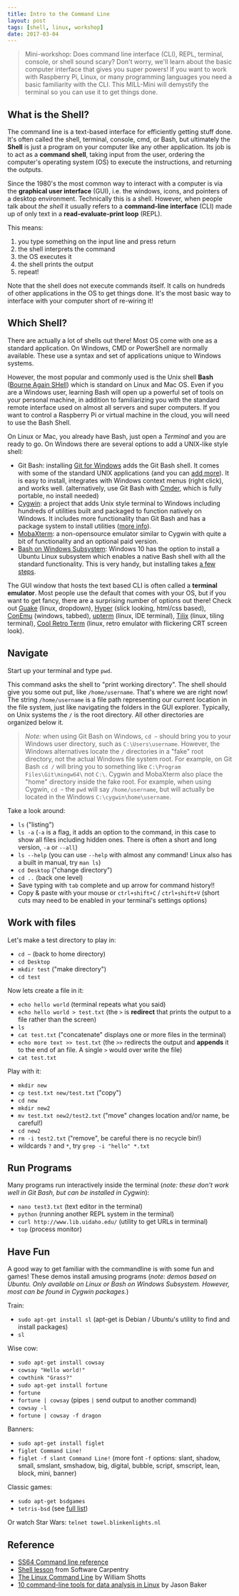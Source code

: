 ```yaml
---
title: Intro to the Command Line
layout: post
tags: [shell, linux, workshop]
date: 2017-03-04
---
```


> Mini-workshop: Does command line interface (CLI), REPL, terminal, console, or shell sound scary? Don't worry, we'll learn about the basic computer interface that gives you super powers! If you want to work with Raspberry Pi, Linux, or many programming languages you need a basic familiarity with the CLI. This MILL-Mini will demystify the terminal so you can use it to get things done.

## What is the Shell?

The command line is a text-based interface for efficiently getting stuff done. 
It's often called the shell, terminal, console, cmd, or Bash, but ultimately the **Shell** is just a program on your computer like any other application. 
Its job is to act as a **command shell**, taking input from the user, ordering the computer's operating system (OS) to execute the instructions, and returning the outputs.

Since the 1980's the most common way to interact with a computer is via the **graphical user interface** (GUI), i.e. the windows, icons, and pointers of a desktop environment.
Technically this is a shell.
However, when people talk about *the shell* it usually refers to a **command-line interface** (CLI) made up of only text in a **read-evaluate-print loop** (REPL).

This means:

1. you type something on the input line and press return
2. the shell interprets the command
3. the OS executes it
4. the shell prints the output
5. repeat!

Note that the shell does not execute commands itself. 
It calls on hundreds of other applications in the OS to get things done. 
It's the most basic way to interface with your computer short of re-wiring it!

## Which Shell?

There are actually a lot of shells out there! 
Most OS come with one as a standard application. 
On Windows, CMD or PowerShell are normally available.
These use a syntax and set of applications unique to Windows systems. 

However, the most popular and commonly used is the Unix shell **Bash** ([Bourne Again SHell](https://en.wikipedia.org/wiki/Bash_(Unix_shell))) which is standard on Linux and Mac OS.
Even if you are a Windows user, learning Bash will open up a powerful set of tools on your personal machine, in addition to familiarizing you with the standard remote interface used on almost all servers and super computers.
If you want to control a Raspberry Pi or virtual machine in the cloud, you will need to use the Bash Shell.

On Linux or Mac, you already have Bash, just open a *Terminal* and you are ready to go.
On Windows there are several options to add a UNIX-like style shell:

- Git Bash: installing [Git for Windows](https://git-for-windows.github.io/) adds the Git Bash shell. It comes with some of the standard UNIX applications (and you can [add more](https://evanwill.github.io/_drafts/notes/gitbash-windows.html)). It is easy to install, integrates with Windows context menus (right click), and works well. (alternatively, use Git Bash with [Cmder](https://evanwill.github.io/_drafts/notes/cmdr.html), which is fully portable, no install needed)
- [Cygwin](https://www.cygwin.com/): a project that adds Unix style terminal to Windows including hundreds of utilities built and packaged to function natively on Windows. It includes more functionality than Git Bash and has a package system to install utilities ([more info](https://evanwill.github.io/_drafts/notes/cygwin.html)).
- [MobaXterm](http://mobaxterm.mobatek.net/): a non-opensource emulator similar to Cygwin with quite a bit of functionality and an optional paid version.
- [Bash on Windows Subsystem](https://msdn.microsoft.com/en-us/commandline/wsl/about): Windows 10 has the option to install a Ubuntu Linux subsystem which enables a native Bash shell with all the standard functionality. This is very handy, but installing takes [a few steps](https://msdn.microsoft.com/en-us/commandline/wsl/install_guide).

The GUI window that hosts the text based CLI is often called a **terminal emulator**. 
Most people use the default that comes with your OS, but if you want to get fancy, there are a surprising number of options out there!
Check out [Guake](http://guake-project.org/) (linux, dropdown), [Hyper](https://hyper.is/) (slick looking, html/css based), [ConEmu](https://conemu.github.io/) (windows, tabbed), [upterm](https://github.com/railsware/upterm) (linux, IDE terminal), [Tilix](https://gnunn1.github.io/tilix-web/) (linux, tiling terminal), [Cool Retro Term](https://github.com/Swordfish90/cool-retro-term) (linux, retro emulator with flickering CRT screen look).

## Navigate 

Start up your terminal and type `pwd`.

This command asks the shell to "print working directory".
The shell should give you some out put, like `/home/username`.
That's where we are right now!
The string `/home/username` is a file path representing our current location in the file system, just like navigating the folders in the GUI explorer.
Typically, on Unix systems the `/` is the root directory.
All other directories are organized below it.

> *Note:* when using Git Bash on Windows, `cd ~` should bring you to your Windows user directory, such as `C:\Users\username`. 
> However, the Windows alternatives locate the `/` directories in a "fake" root directory, not the actual Windows file system root. 
> For example, on Git Bash `cd /` will bring you to something like `C:\Program Files\Git\mingw64\` not `C:\`. 
> Cygwin and MobaXterm also place the "home" directory inside the fake root. 
> For example, when using Cygwin, `cd ~` the `pwd` will say `/home/username`, but will actually be located in the Windows `C:\cygwin\home\username`.

Take a look around:
- `ls` ("listing")
- `ls -a` (`-a` is a flag, it adds an option to the command, in this case to show all files including hidden ones. There is often a short and long version, `-a` or `--all`)
- `ls --help` (you can use `--help` with almost any command! Linux also has a built in manual, try `man ls`)
- `cd Desktop` ("change directory")
- `cd ..` (back one level)
- Save typing with `tab` complete and up arrow for command history!!
- Copy & paste with your mouse or `ctrl+shift+C` / `ctrl+shift+V` (short cuts may need to be enabled in your terminal's settings options)

## Work with files

Let's make a test directory to play in:

- `cd ~` (back to home directory)
- `cd Desktop`
- `mkdir test` ("make directory")
- `cd test`

Now lets create a file in it: 

- `echo hello world` (terminal repeats what you said)
- `echo hello world > test.txt` (the `>` is **redirect** that prints the output to a file rather than the screen)
- `ls`
- `cat test.txt` ("concatenate" displays one or more files in the terminal)
- `echo more text >> test.txt` (the `>>` redirects the output and **appends** it to the end of an file. A single `>` would over write the file)
- `cat test.txt`

Play with it:

- `mkdir new`
- `cp test.txt new/test.txt` ("copy")
- `cd new`
- `mkdir new2`
- `mv test.txt new2/test2.txt` ("move" changes location and/or name, be careful!)
- `cd new2`
- `rm -i test2.txt` ("remove", be careful there is no recycle bin!)
- wildcards `?` and `*`, try `grep -i "hello" *.txt`

## Run Programs

Many programs run interactively inside the terminal (*note: these don't work well in Git Bash, but can be installed in Cygwin*):

- `nano test3.txt` (text editor in the terminal)
- `python` (running another REPL system in the terminal)
- `curl http://www.lib.uidaho.edu/` (utility to get URLs in terminal)
- `top` (process monitor)

## Have Fun

A good way to get familiar with the commandline is with some fun and games! 
These demos install amusing programs (*note: demos based on Ubuntu. Only available on Linux or Bash on Windows Subsystem. However, most can be found in Cygwin packages.*)

Train:

- `sudo apt-get install sl` (apt-get is Debian / Ubuntu's utility to find and install packages)
- `sl`

Wise cow:

- `sudo apt-get install cowsay`
- `cowsay "Hello world!"`
- `cowthink "Grass?"`
- `sudo apt-get install fortune`
- `fortune`
- `fortune | cowsay` (pipes `|` send output to another command)
- `cowsay -l`
- `fortune | cowsay -f dragon`

Banners:

- `sudo apt-get install figlet`
- `figlet Command Line!`
- `figlet -f slant Command Line!` (more font `-f` options: slant, shadow, small, smslant, smshadow, big, digital, bubble, script, smscript, lean, block, mini, banner)

Classic games:

- `sudo apt-get bsdgames`
- `tetris-bsd` (see [full list](http://wiki.linuxquestions.org/wiki/BSD_games))

Or watch Star Wars: `telnet towel.blinkenlights.nl`

## Reference

- [SS64 Command line reference](https://ss64.com/)
- [Shell lesson](http://swcarpentry.github.io/shell-novice/) from Software Carpentry
- [The Linux Command Line](http://linuxcommand.org/tlcl.php) by William Shotts
- [10 command-line tools for data analysis in Linux](https://opensource.com/article/17/2/command-line-tools-data-analysis-linux) by Jason Baker
